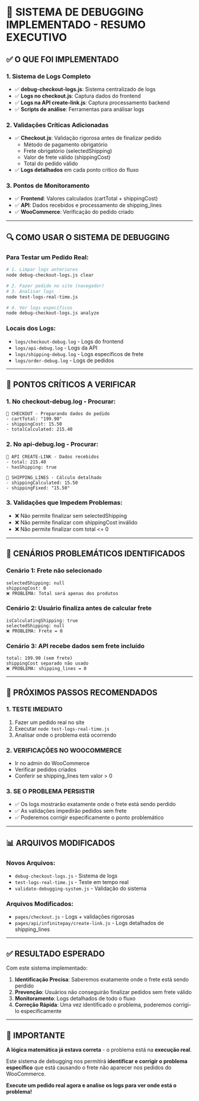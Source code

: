 # 🚀 SISTEMA DE DEBUGGING IMPLEMENTADO - RESUMO EXECUTIVO

## ✅ O QUE FOI IMPLEMENTADO

### 1. **Sistema de Logs Completo**
- ✅ **debug-checkout-logs.js**: Sistema centralizado de logs
- ✅ **Logs no checkout.js**: Captura dados do frontend
- ✅ **Logs na API create-link.js**: Captura processamento backend
- ✅ **Scripts de análise**: Ferramentas para análisar logs

### 2. **Validações Críticas Adicionadas**
- ✅ **Checkout.js**: Validação rigorosa antes de finalizar pedido
  - Método de pagamento obrigatório
  - Frete obrigatório (selectedShipping)
  - Valor de frete válido (shippingCost)
  - Total do pedido válido
- ✅ **Logs detalhados** em cada ponto crítico do fluxo

### 3. **Pontos de Monitoramento**
- ✅ **Frontend**: Valores calculados (cartTotal + shippingCost)
- ✅ **API**: Dados recebidos e processamento de shipping_lines
- ✅ **WooCommerce**: Verificação do pedido criado

---

## 🔍 COMO USAR O SISTEMA DE DEBUGGING

### **Para Testar um Pedido Real:**
```bash
# 1. Limpar logs anteriores
node debug-checkout-logs.js clear

# 2. Fazer pedido no site (navegador)
# 3. Analisar logs
node test-logs-real-time.js

# 4. Ver logs específicos
node debug-checkout-logs.js analyze
```

### **Locais dos Logs:**
- `logs/checkout-debug.log` - Logs do frontend
- `logs/api-debug.log` - Logs da API
- `logs/shipping-debug.log` - Logs específicos de frete
- `logs/order-debug.log` - Logs de pedidos

---

## 🎯 PONTOS CRÍTICOS A VERIFICAR

### **1. No checkout-debug.log - Procurar:**
```
🛒 CHECKOUT - Preparando dados do pedido
- cartTotal: "199.90"
- shippingCost: 15.50
- totalCalculated: 215.40
```

### **2. No api-debug.log - Procurar:**
```
📨 API CREATE-LINK - Dados recebidos
- total: 215.40
- hasShipping: true

🚚 SHIPPING_LINES - Cálculo detalhado
- shippingCalculated: 15.50
- shippingFixed: "15.50"
```

### **3. Validações que Impedem Problemas:**
- ❌ Não permite finalizar sem selectedShipping
- ❌ Não permite finalizar com shippingCost inválido
- ❌ Não permite finalizar com total <= 0

---

## 🔧 CENÁRIOS PROBLEMÁTICOS IDENTIFICADOS

### **Cenário 1: Frete não selecionado**
```
selectedShipping: null
shippingCost: 0
❌ PROBLEMA: Total será apenas dos produtos
```

### **Cenário 2: Usuário finaliza antes de calcular frete**
```
isCalculatingShipping: true
selectedShipping: null
❌ PROBLEMA: Frete = 0
```

### **Cenário 3: API recebe dados sem frete incluído**
```
total: 199.90 (sem frete)
shippingCost separado não usado
❌ PROBLEMA: shipping_lines = 0
```

---

## 🎯 PRÓXIMOS PASSOS RECOMENDADOS

### **1. TESTE IMEDIATO**
1. Fazer um pedido real no site
2. Executar `node test-logs-real-time.js`
3. Analisar onde o problema está ocorrendo

### **2. VERIFICAÇÕES NO WOOCOMMERCE**
- Ir no admin do WooCommerce
- Verificar pedidos criados
- Conferir se shipping_lines tem valor > 0

### **3. SE O PROBLEMA PERSISTIR**
- ✅ Os logs mostrarão exatamente onde o frete está sendo perdido
- ✅ As validações impedirão pedidos sem frete
- ✅ Poderemos corrigir especificamente o ponto problemático

---

## 📊 ARQUIVOS MODIFICADOS

### **Novos Arquivos:**
- `debug-checkout-logs.js` - Sistema de logs
- `test-logs-real-time.js` - Teste em tempo real
- `validate-debugging-system.js` - Validação do sistema

### **Arquivos Modificados:**
- `pages/checkout.js` - Logs + validações rigorosas
- `pages/api/infinitepay/create-link.js` - Logs detalhados de shipping_lines

---

## ✅ RESULTADO ESPERADO

Com este sistema implementado:

1. **Identificação Precisa**: Saberemos exatamente onde o frete está sendo perdido
2. **Prevenção**: Usuários não conseguirão finalizar pedidos sem frete válido  
3. **Monitoramento**: Logs detalhados de todo o fluxo
4. **Correção Rápida**: Uma vez identificado o problema, poderemos corrigi-lo especificamente

---

## 🚨 IMPORTANTE

**A lógica matemática já estava correta** - o problema está na **execução real**. 

Este sistema de debugging nos permitirá **identificar e corrigir o problema específico** que está causando o frete não aparecer nos pedidos do WooCommerce.

**Execute um pedido real agora e analise os logs para ver onde está o problema!**
